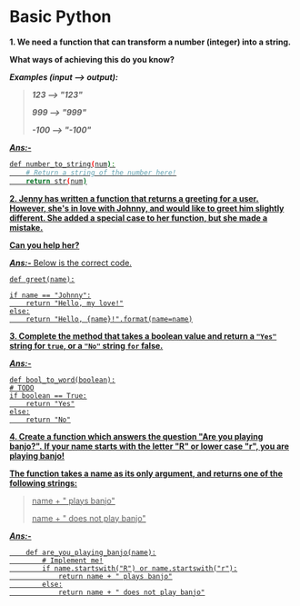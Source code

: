 # Basic Python

**1. We need a function that can transform a number (integer) into a string.**

**What ways of achieving this do you know?**
   
***Examples (input --> output):***

> ***123  --> "123"***
> 
>***999  --> "999"***
> 
>***-100 --> "-100"***


<b><u>*Ans:-*<u></b>

```bash
def number_to_string(num):
    # Return a string of the number here!
    return str(num)
```

**2. Jenny has written a function that returns a greeting for a user. However, she's in love with Johnny, and would like to greet him slightly different. She added a special case to her function, but she made a mistake.**

**Can you help her?**

***Ans:-*** Below is the correct code.

    def greet(name):
    
    if name == "Johnny":
        return "Hello, my love!"
    else:
        return "Hello, {name}!".format(name=name)


**3. Complete the method that takes a boolean value and return a <code>"Yes"</code> string for <code>true</code>, or a <code>"No"</code> string <code>for</code> false.**

***Ans:-***

    def bool_to_word(boolean):
    # TODO
    if boolean == True:
        return "Yes"
    else:
        return "No"


**4. Create a function which answers the question "Are you playing banjo?".**
**If your name starts with the letter "R" or lower case "r", you are playing banjo!**

**The function takes a name as its only argument, and returns one of the following strings:**

>name + " plays banjo"
>
>name + " does not play banjo"

***Ans:-***

        def are_you_playing_banjo(name):
            # Implement me!
            if name.startswith("R") or name.startswith("r"):
                return name + " plays banjo"
            else:
                return name + " does not play banjo"
